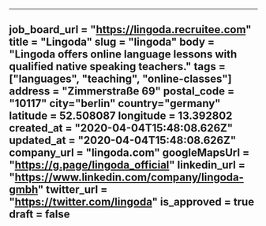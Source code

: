 ---
job_board_url = "https://lingoda.recruitee.com"
title = "Lingoda"
slug = "lingoda"
body = "Lingoda offers online language lessons with qualified native speaking teachers."
tags = ["languages", "teaching", "online-classes"]
address = "Zimmerstraße 69"
postal_code = "10117"
city="berlin"
country="germany"
latitude = 52.508087 
longitude = 13.392802 
created_at = "2020-04-04T15:48:08.626Z"
updated_at = "2020-04-04T15:48:08.626Z"
company_url = "lingoda.com"
googleMapsUrl = "https://g.page/lingoda_official"
linkedin_url = "https://www.linkedin.com/company/lingoda-gmbh"
twitter_url = "https://twitter.com/lingoda"
is_approved = true
draft = false
---